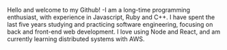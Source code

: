 
Hello and welcome to my Github!
-I am a long-time programming enthusiast, with experience in Javascript, Ruby and C++.  I have spent the last five years studying and practicing software engineering, focusing on back and front-end web development.  I love using Node and React, and am currently learning distributed systems with AWS.
